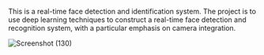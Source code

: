 This is a real-time face detection and identification system. The project is to use deep learning techniques to construct a real-time face detection and recognition system, with a particular emphasis on
camera integration.

![Screenshot (130)](https://github.com/user-attachments/assets/abf7cf92-3976-429b-8cc1-161aac8e8e66)
